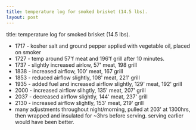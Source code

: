 ```yaml
---
title: temperature log for smoked brisket (14.5 lbs).
layout: post
---
```


title: temperature log for smoked brisket (14.5 lbs).

* 1717 - kosher salt and ground pepper applied with vegetable oil, placed on smoker
* 1727 - temp around 57'f meat and 196'f grill after 10 minutes.
* 1737 - slightly increased airlow, 57' meat, 198 grill
* 1838 - increased airflow, 100' meat, 167 grill
* 1853 - reduced airflow slightly, 108' meat, 221' grill
* 1935 - added fuel and increased airflow slightly, 129' meat, 192' grill
* 2000 - increased airflow slihgtly, 135' meat, 207' grill
* 2037 - decreased airflow slightly, 144' meat, 237' grill
* 2130 - increased airflow slightly, 153' meat, 219' grill
* many adjustments throughout night/morning, pulled at 203' at 1300hrs, then wrapped and insulated for ~3hrs before serving. serving earlier would have been better.



